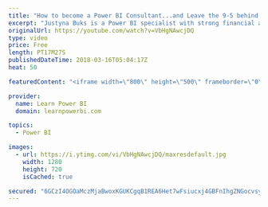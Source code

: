 ```yaml
---
title: "How to become a Power BI Consultant...and Leave the 9-5 behind feat. Justyna Buks"
excerpt: "Justyna Buks is a Power BI specialist with strong financial and accounting background.  👉 Connect with Justyna Buks at http://www.linkedin.com/in/JustynaBuks 👉 Join the LearnPowerBI Family: https://web.learnpowerbi.com/waitlist-invite/ Justyna has over 9 years of experience in audit, finance and accounting"
originalUrl: https://youtube.com/watch?v=VbHgNAwcjDQ
type: video
price: Free
length: PT17M27S
publishedDateTime: 2018-03-16T05:04:17Z
heat: 50

featuredContent: "<iframe width=\"800\" height=\"500\" frameborder=\"0\" src=\"https://www.youtube.com/embed/VbHgNAwcjDQ\" allow=\"accelerometer; autoplay; encrypted-media; gyroscope; picture-in-picture\" allowfullscreen></iframe>"

provider:
  name: Learn Power BI
  domain: learnpowerbi.com

topics:
  - Power BI

images:
  - url: https://i.ytimg.com/vi/VbHgNAwcjDQ/maxresdefault.jpg
    width: 1280
    height: 720
    isCached: true

secured: "6GCzI4OGOaMczMjaBwoxKGUKCgqB1REA6Het7wFsiucxj4GBFnIhgZNGocvsyQqNbfKXKvihUJkH0fueHnt6q3/Mq3ZMMWYkMjGzzDXHw/IpGD4WOrGzKdWgIuB+fHYnK01vLw1XjzKVGt/hrlSCTFONTFxYWEjNCj7RorHMhvKzHcLpzQMZF0c6QZB7B6V5WZD0Z3P6idISZ+xBmm0dswRhBtwVKukjOCtkYAevX4YndUPFn0wHKvFGcWwXQPtxMKHYyoM2gAEFGLG9yYv8/zXP0MqjxLYmZVn5fHmKV3pKmi2UvmQcC6hHvgN5nzGycCbxr0unIGnkaBbMC/WZoB8gmbhwtMO4XBtUT/3JRqrmLy+CRTmfY4DVM/F3cijqb82cCaTeUIgg3T4qFe8JlUKajQdoOWYPZ8YCz/XY6pw=;gfaqIhNc5ajHnAp7xYs/qw=="
---
```


